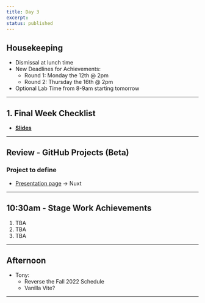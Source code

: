 ```yaml
---
title: Day 3
excerpt: 
status: published
---
```


## Housekeeping
- Dismissal at lunch time
- New Deadlines for Achievements:
    - Round 1: Monday the 12th @ 2pm
    - Round 2: Thursday the 16th @ 2pm
- Optional Lab Time from 8-9am starting tomorrow

---

## 1. Final Week Checklist
- **[Slides](https://sait-wbdv.github.io/slides/f22/cpnt265/finals-checklist.html)**

---

## Review - GitHub Projects (Beta)
### Project to define
- [Presentation page](https://sait-wbdv.github.io/) -> Nuxt

---

## 10:30am - Stage Work Achievements
1. TBA
2. TBA
3. TBA

---

## Afternoon
- Tony: 
    - Reverse the Fall 2022 Schedule
    - Vanilla Vite?

---